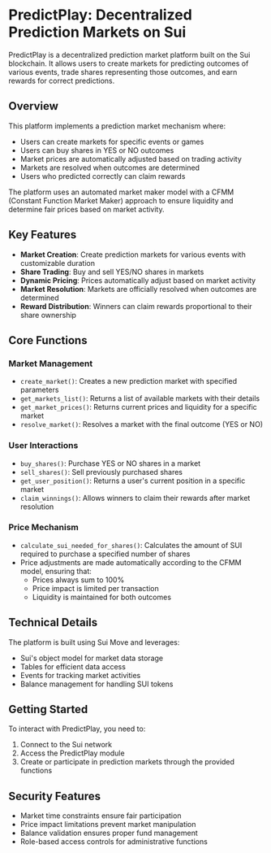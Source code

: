 # PredictPlay: Decentralized Prediction Markets on Sui

PredictPlay is a decentralized prediction market platform built on the Sui blockchain. It allows users to create markets for predicting outcomes of various events, trade shares representing those outcomes, and earn rewards for correct predictions.

## Overview

This platform implements a prediction market mechanism where:
- Users can create markets for specific events or games
- Users can buy shares in YES or NO outcomes
- Market prices are automatically adjusted based on trading activity
- Markets are resolved when outcomes are determined
- Users who predicted correctly can claim rewards

The platform uses an automated market maker model with a CFMM (Constant Function Market Maker) approach to ensure liquidity and determine fair prices based on market activity.

## Key Features

- **Market Creation**: Create prediction markets for various events with customizable duration
- **Share Trading**: Buy and sell YES/NO shares in markets
- **Dynamic Pricing**: Prices automatically adjust based on market activity
- **Market Resolution**: Markets are officially resolved when outcomes are determined
- **Reward Distribution**: Winners can claim rewards proportional to their share ownership

## Core Functions

### Market Management

- `create_market()`: Creates a new prediction market with specified parameters
- `get_markets_list()`: Returns a list of available markets with their details
- `get_market_prices()`: Returns current prices and liquidity for a specific market
- `resolve_market()`: Resolves a market with the final outcome (YES or NO)

### User Interactions

- `buy_shares()`: Purchase YES or NO shares in a market
- `sell_shares()`: Sell previously purchased shares
- `get_user_position()`: Returns a user's current position in a specific market
- `claim_winnings()`: Allows winners to claim their rewards after market resolution

### Price Mechanism

- `calculate_sui_needed_for_shares()`: Calculates the amount of SUI required to purchase a specified number of shares
- Price adjustments are made automatically according to the CFMM model, ensuring that:
  - Prices always sum to 100%
  - Price impact is limited per transaction
  - Liquidity is maintained for both outcomes

## Technical Details

The platform is built using Sui Move and leverages:
- Sui's object model for market data storage
- Tables for efficient data access
- Events for tracking market activities
- Balance management for handling SUI tokens

## Getting Started

To interact with PredictPlay, you need to:
1. Connect to the Sui network
2. Access the PredictPlay module
3. Create or participate in prediction markets through the provided functions

## Security Features

- Market time constraints ensure fair participation
- Price impact limitations prevent market manipulation
- Balance validation ensures proper fund management
- Role-based access controls for administrative functions
